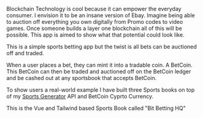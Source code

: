 Blockchain Technology is cool because it can empower the everyday consumer. I envision it to be an insane version of Ebay. Imagine being able to auction off everything you own digitally from Promo codes to video games. Once someone builds a layer one blockchain all of this will be possible. This app is aimed to show what that potential could look like.

This is a simple sports betting app but the twist is all bets can be auctioned off and traded.

When a user places a bet, they can mint it into a tradable coin. A BetCoin. This BetCoin can then be traded and auctioned off on the BetCoin ledger and be cashed out at any sportsbook that accepts BetCoin. 


To show users a real-world example I have built three Sports books on top of my [Sports Generator](https://github.com/CSnowden1/MockSportsBettingAPI) API and BetCoin Cyprto Currency.

This is the Vue and Tailwind based Sports Book called "Bit Betting HQ" 

